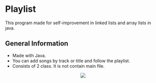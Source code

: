# Playlist
This program made for self-improvement in linked lists and array lists in java.

## General Information
- Made with Java.
- You can add songs by track or title and follow the playlist.
- Consists of 2 class. It is not contain main file.


<p align = "center"><img src="https://github.com/user-attachments/assets/395863de-3f8b-419d-a0f7-64daecbfb4d8"></p>
